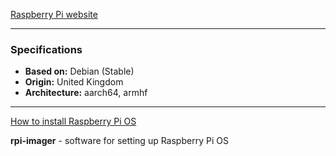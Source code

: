 [Raspberry Pi website](https://raspberrypi.org/software/)

---

### Specifications
- **Based on:** Debian (Stable)
- **Origin:** United Kingdom
- **Architecture:** aarch64, armhf

---

[How to install Raspberry Pi OS](https://itsfoss.com/tutorial-how-to-install-raspberry-pi-os-raspbian-wheezy/)

**rpi-imager** - software for setting up Raspberry Pi OS
